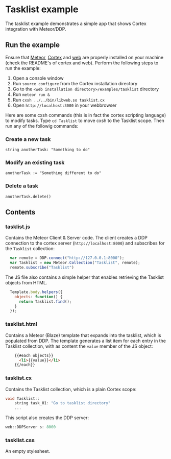 # Tasklist example
The tasklist example demonstrates a simple app that shows Cortex integration with Meteor/DDP. 

## Run the example
Ensure that [Meteor](https://www.meteor.com/install), [Cortex](http://www.github.com/cortexlang/cortex) and [web](http://www.github.com/cortexlang/web)
are properly installed on your machine (check the README's of cortex and web). Perform the following steps to run the example:

1. Open a console window
2. Run `source configure` from the Cortex installation directory
3. Go to the `<web installation directory>/examples/tasklist` directory
4. Run `meteor run &`
5. Run `cxsh ../../bin/libweb.so tasklist.cx`
6. Open `http://localhost:3000` in your webbrowser

Here are some cxsh commands (this is in fact the cortex scripting language) to modify tasks. Type `cd Tasklist` to move cxsh
to the Tasklist scope. Then run any of the followig commands:

### Create a new task
```
string anotherTask: "Something to do"
```

### Modify an existing task
```
anotherTask := "Something different to do"
```

### Delete a task
```
anotherTask.delete()
```

## Contents

### tasklist.js
Contains the Meteor Client & Server code. The client creates a DDP connection to the cortex server (`http://localhost:8000`) and subscribes for the `Tasklist` collection:
```JavaScript
  var remote = DDP.connect("http://127.0.0.1:8000");
  var Tasklist = new Meteor.Collection("Tasklist", remote);
  remote.subscribe("Tasklist")
```
The JS file also contains a simple helper that enables retrieving the Tasklist objects from HTML.
```JavaScript
  Template.body.helpers({
    objects: function() {
      return Tasklist.find();
    }
  });
```

### tasklist.html
Contains a Meteor (Blaze) template that expands into the tasklist, which is populated from DDP. The template generates a list item for each entry in the Tasklist collection, with as content the `value` member of the JS object:
```HTML
    {{#each objects}}
      <li>{{value}}</li>
    {{/each}}
```

### tasklist.cx
Contains the Tasklist collection, which is a plain Cortex scope:
```C++
void Tasklist::
    string task_01: "Go to tasklist directory"
    ...
```
This script also creates the DDP server:
```C++
web::DDPServer s: 8000
```

### tasklist.css
An empty stylesheet.

